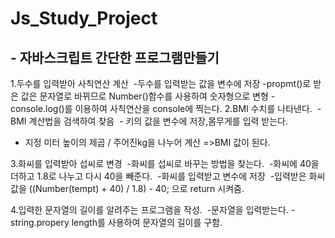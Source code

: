# Js_Study_Project

## - 자바스크립트 간단한 프로그램만들기

1.두수를 입력받아 사칙연산 계산
  -두수를 입력받는 값을 변수에 저장
  -propmt()로 받은 값은 문자열로 바뀌므로 Number()함수를 사용하여 숫자형으로 변형
  -console.log()를 이용하여 사칙연산을 console에 찍는다.
2.BMI 수치를 나타낸다.
  -BMI 계산법을 검색하여 찾음
  - 키의 값을 변수에 저장,몸무게를 입력 받는다.
  - 지정 미터 높이의 제곱 / 주어진kg을 나누어 계산 =>BMI 값이 된다.

3.화씨를 입력받아 섭씨로 변경
  -화씨를 섭씨로 바꾸는 방법을 찾는다.
  -화씨에 40을 더하고 1.8로 나누고 다시 40을 빼준다.
  -화씨를 입력받고 변수에 저장
  -입력받은 화씨값을 ((Number(tempt) + 40) / 1.8) - 40; 으로 return 시켜줌.


4.입력한 문자열의 길이를 알려주는 프로그램을 작성.
  -문자열을 입력받는다.
  -string.propery length를 사용하여 문자열의 길이를 구함.
